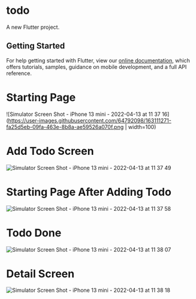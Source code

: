 # todo

A new Flutter project.

## Getting Started

For help getting started with Flutter, view our
[online documentation](https://flutter.dev/docs), which offers tutorials,
samples, guidance on mobile development, and a full API reference.
# Starting Page
![Simulator Screen Shot - iPhone 13 mini - 2022-04-13 at 11 37 16](https://user-images.githubusercontent.com/64792098/163111271-fa25d5eb-09fa-463e-8b8a-ae59526a070f.png | width=100)
# Add Todo Screen
![Simulator Screen Shot - iPhone 13 mini - 2022-04-13 at 11 37 49](https://user-images.githubusercontent.com/64792098/163111311-3b79540f-7a20-478d-b9b6-fd29daeaeae5.png)
# Starting Page After Adding Todo
![Simulator Screen Shot - iPhone 13 mini - 2022-04-13 at 11 37 58](https://user-images.githubusercontent.com/64792098/163111336-0ce45d6a-eea4-499b-b16a-529f34c0e854.png)
# Todo Done
![Simulator Screen Shot - iPhone 13 mini - 2022-04-13 at 11 38 07](https://user-images.githubusercontent.com/64792098/163111367-ce1bb2b2-ff76-491b-9d86-b4f88debf64b.png)
# Detail Screen 
![Simulator Screen Shot - iPhone 13 mini - 2022-04-13 at 11 38 18](https://user-images.githubusercontent.com/64792098/163111385-c05c2a59-caf8-407e-9d52-4477af309f20.png)
